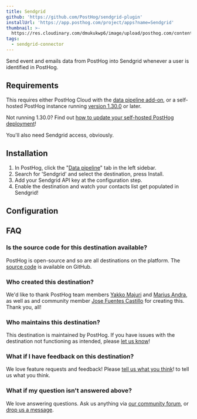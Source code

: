 ```yaml
---
title: Sendgrid
github: 'https://github.com/PostHog/sendgrid-plugin'
installUrl: 'https://app.posthog.com/project/apps?name=Sendgrid'
thumbnail: >-
  https://res.cloudinary.com/dmukukwp6/image/upload/posthog.com/contents/cdp/thumbnails/sendgrid-connector.png
tags:
  - sendgrid-connector
---
```


Send event and emails data from PostHog into Sendgrid whenever a user is identified in PostHog.

## Requirements

This requires either PostHog Cloud with the [data pipeline add-on](https://us.posthog.com/organization/billing), or a self-hosted PostHog instance running [version 1.30.0](https://posthog.com/blog/the-posthog-array-1-30-0) or later.

Not running 1.30.0? Find out [how to update your self-hosted PostHog deployment](https://posthog.com/docs/runbook/upgrading-posthog)!

You'll also need Sendgrid access, obviously.

## Installation

1. In PostHog, click the "[Data pipeline](https://us.posthog.com/apps)" tab in the left sidebar.
2. Search for 'Sendgrid' and select the destination, press Install.
3. Add your Sendgrid API key at the configuration step.
4. Enable the destination and watch your contacts list get populated in Sendgrid!

## Configuration

<AppParameters />

## FAQ

### Is the source code for this destination available?

PostHog is open-source and so are all destinations on the platform. The [source code](https://github.com/PostHog/sendgrid-plugin) is available on GitHub.

### Who created this destination?

We'd like to thank PostHog team members [Yakko Majuri](https://github.com/yakkomajuri) and [Marius Andra](https://github.com/mariusandra), as well as and community member [Jose Fuentes Castillo](https://github.com/j-fuentesg) for creating this. Thank you, all!

### Who maintains this destination?

This destination is maintained by PostHog. If you have issues with the destination not functioning as intended, please [let us know](http://app.posthog.com/home#supportModal)!

### What if I have feedback on this destination?

We love feature requests and feedback! Please [tell us what you think](http://app.posthog.com/home#supportModal)! to tell us what you think.

### What if my question isn't answered above?

We love answering questions. Ask us anything via [our community forum](/questions), or [drop us a message](http://app.posthog.com/home#supportModal). 


